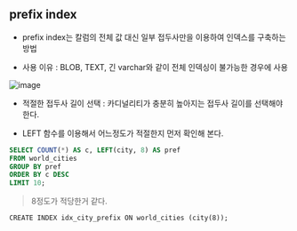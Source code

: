 ## prefix index
+ prefix index는 칼럼의 전체 값 대신 일부 접두사만을 이용하여 인덱스를 구축하는 방법

+ 사용 이유 : BLOB, TEXT, 긴 varchar와 같이 전체 인덱싱이 불가능한 경우에 사용

![image](https://github.com/HyangKeunChoi/TIL-Today-I-Learned-/assets/49984996/0801b0df-3f7b-40f8-ac82-782c38528bbc)

+ 적절한 접두사 길이 선택 : 카디널리티가 충분히 높아지는 접두사 길이를 선택해야한다.

+ LEFT 함수를 이용해서 어느정도가 적절한지 먼저 확인해 본다.

```sql
SELECT COUNT(*) AS c, LEFT(city, 8) AS pref
FROM world_cities
GROUP BY pref
ORDER BY c DESC
LIMIT 10;
```

> 8정도가 적당한거 같다.

```
CREATE INDEX idx_city_prefix ON world_cities (city(8));
```
